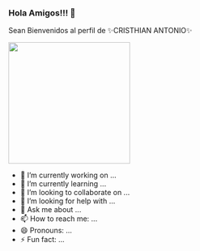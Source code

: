 ### Hola Amigos!!! 👋

Sean Bienvenidos al perfil de
   ✨CRISTHIAN ANTONIO✨

<img src="https://i.imgur.com/kdKhgx6.gif" width="240px" align="center">

- 🔭 I’m currently working on ...
- 🌱 I’m currently learning ...
- 👯 I’m looking to collaborate on ...
- 🤔 I’m looking for help with ...
- 💬 Ask me about ...
- 📫 How to reach me: ...
- 😄 Pronouns: ...
- ⚡ Fun fact: ...

